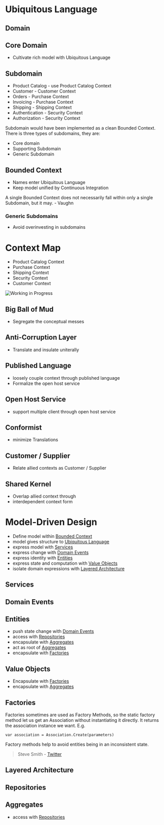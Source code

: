 ﻿# Ubiquitous Language

## Domain

## Core Domain
* Cultivate rich model with Ubiquitous Language

## Subdomain

* Product Catalog - use Product Catalog Context
* Customer - Customer Context
* Orders - Purchase Context
* Invoicing - Purchase Context
* Shipping - Shipping Context
* Authentication - Security Context
* Authorization - Security Context

Subdomain would have been implemented as a clean Bounded Context. There is three types of subdomains, they are:
* Core domain
* Supporting Subdomain
* Generic Subdomain

## Bounded Context
* Names enter Ubiquitous Language
* Keep model unified by Continuous Integration

A single Bounded Context does not necessarily fall within only a single Subdomain,
but it may. - Vaughn


### Generic Subdomains
* Avoid overinvesting in subdomains

# Context Map

* Product Catalog Context
* Purchase Context
* Shipping Context
* Security Context
* Customer Context

![Working in Progress](https://drive.google.com/file/d/1WgBmGfj-PEgW3yDOwXSM-7N3ZGbnfdW6/view?usp=sharing)


## Big Ball of Mud
* Segregate the conceptual messes

## Anti-Corruption Layer
* Translate and insulate uniterally

## Published Language
* loosely couple context through published language
* Formalize the open host service

## Open Host Service
* support multiple client through open host service

## Conformist 
* minimize Translations

## Customer / Supplier
* Relate allied contexts as Customer / Supplier


## Shared Kernel

* Overlap allied context through
* interdependent context form

# Model-Driven Design
* Define model within [Bounded Context](#bounded-context)
* model gives structure to [Ubiquitous Language](#ubiquitous-language)
* express model with [Services](#services)
* express change with [Domain Events](#domain-events)
* express identity with [Entities](#entities)
* express state and computation with [Value Objects](#value-objects)
* isolate domain expressions with [Layered Architecture](#layered-architecture)

## Services

## Domain Events

## Entities
* push state change with [Domain Events](#domain-events)
* access with [Repositories](#repositories)
* encapsulate with [Aggregates](#aggregates)
* act as root of [Aggregates](#aggregates)
* encapsulate with [Factories](#factories)

## Value Objects
* Encapsulate with [Factories](#factories)
* encapsulate with [Aggregates](#aggregates)

## Factories

Factories sometimes are used as Factory Methods, so the static factory method let us get an Association without instantiating it directly.
It returns the association instance we want.
E.g.
```
var association = Association.Create(parameters)
```

Factory methods help to avoid entities being in an inconsistent state.

> Steve Smith - [Twitter](https://twitter.com/ardalis)

## Layered Architecture

## Repositories

## Aggregates
* access with [Repositories](#repositories)



